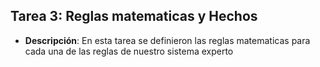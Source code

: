 ## Tarea 3: Reglas matematicas y Hechos
- **Descripción**: En esta tarea se definieron las reglas matematicas para cada una de las reglas de nuestro sistema experto
